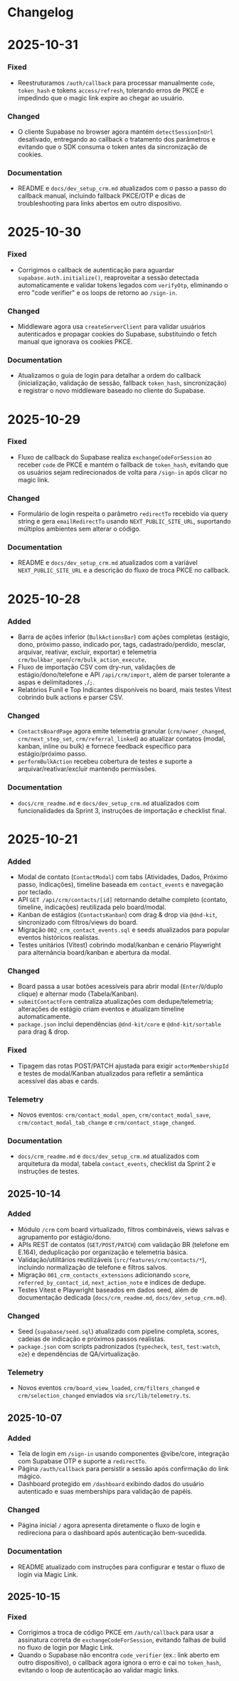 # Changelog

# 2025-10-31

### Fixed
- Reestruturamos `/auth/callback` para processar manualmente `code`, `token_hash` e tokens `access/refresh`, tolerando erros de PKCE e impedindo que o magic link expire ao chegar ao usuário.

### Changed
- O cliente Supabase no browser agora mantém `detectSessionInUrl` desativado, entregando ao callback o tratamento dos parâmetros e evitando que o SDK consuma o token antes da sincronização de cookies.

### Documentation
- README e `docs/dev_setup_crm.md` atualizados com o passo a passo do callback manual, incluindo fallback PKCE/OTP e dicas de troubleshooting para links abertos em outro dispositivo.

# 2025-10-30

### Fixed
- Corrigimos o callback de autenticação para aguardar `supabase.auth.initialize()`, reaproveitar a sessão detectada automaticamente e validar tokens legados com `verifyOtp`, eliminando o erro "code verifier" e os loops de retorno ao `/sign-in`.

### Changed
- Middleware agora usa `createServerClient` para validar usuários autenticados e propagar cookies do Supabase, substituindo o fetch manual que ignorava os cookies PKCE.

### Documentation
- Atualizamos o guia de login para detalhar a ordem do callback (inicialização, validação de sessão, fallback `token_hash`, sincronização) e registrar o novo middleware baseado no cliente do Supabase.

# 2025-10-29

### Fixed
- Fluxo de callback do Supabase realiza `exchangeCodeForSession` ao receber `code` de PKCE e mantém o fallback de `token_hash`, evitando que os usuários sejam redirecionados de volta para `/sign-in` após clicar no magic link.

### Changed
- Formulário de login respeita o parâmetro `redirectTo` recebido via query string e gera `emailRedirectTo` usando `NEXT_PUBLIC_SITE_URL`, suportando múltiplos ambientes sem alterar o código.

### Documentation
- README e `docs/dev_setup_crm.md` atualizados com a variável `NEXT_PUBLIC_SITE_URL` e a descrição do fluxo de troca PKCE no callback.

# 2025-10-28

### Added
- Barra de ações inferior (`BulkActionsBar`) com ações completas (estágio, dono, próximo passo, indicado por, tags, cadastrado/perdido, mesclar, arquivar, reativar, excluir, exportar) e telemetria `crm/bulkbar_open`/`crm/bulk_action_execute`.
- Fluxo de importação CSV com dry-run, validações de estágio/dono/telefone e API `/api/crm/import`, além de parser tolerante a aspas e delimitadores `,`/`;`.
- Relatórios Funil e Top Indicantes disponíveis no board, mais testes Vitest cobrindo bulk actions e parser CSV.

### Changed
- `ContactsBoardPage` agora emite telemetria granular (`crm/owner_changed`, `crm/next_step_set`, `crm/referral_linked`) ao atualizar contatos (modal, kanban, inline ou bulk) e fornece feedback específico para estágio/próximo passo.
- `performBulkAction` recebeu cobertura de testes e suporte a arquivar/reativar/excluir mantendo permissões.

### Documentation
- `docs/crm_readme.md` e `docs/dev_setup_crm.md` atualizados com funcionalidades da Sprint 3, instruções de importação e checklist final.

# 2025-10-21

### Added
- Modal de contato (`ContactModal`) com tabs (Atividades, Dados, Próximo passo, Indicações), timeline baseada em `contact_events` e navegação por teclado.
- API `GET /api/crm/contacts/[id]` retornando detalhe completo (contato, timeline, indicações) reutilizada pelo board/modal.
- Kanban de estágios (`ContactsKanban`) com drag & drop via `@dnd-kit`, sincronizado com filtros/views do board.
- Migração `002_crm_contact_events.sql` e seeds atualizados para popular eventos históricos realistas.
- Testes unitários (Vitest) cobrindo modal/kanban e cenário Playwright para alternância board/kanban e abertura da modal.

### Changed
- Board passa a usar botões acessíveis para abrir modal (`Enter`/`O`/duplo clique) e alternar modo (Tabela/Kanban).
- `submitContactForm` centraliza atualizações com dedupe/telemetria; alterações de estágio criam eventos e atualizam timeline automaticamente.
- `package.json` inclui dependências `@dnd-kit/core` e `@dnd-kit/sortable` para drag & drop.

### Fixed
- Tipagem das rotas POST/PATCH ajustada para exigir `actorMembershipId` e testes de modal/Kanban atualizados para refletir a semântica acessível das abas e cards.

### Telemetry
- Novos eventos: `crm/contact_modal_open`, `crm/contact_modal_save`, `crm/contact_modal_tab_change` e `crm/contact_stage_changed`.

### Documentation
- `docs/crm_readme.md` e `docs/dev_setup_crm.md` atualizados com arquitetura da modal, tabela `contact_events`, checklist da Sprint 2 e instruções de testes.

## 2025-10-14

### Added
- Módulo `/crm` com board virtualizado, filtros combináveis, views salvas e agrupamento por estágio/dono.
- APIs REST de contatos (`GET/POST/PATCH`) com validação BR (telefone em E.164), deduplicação por organização e telemetria básica.
- Validação/utilitários reutilizáveis (`src/features/crm/contacts/*`), incluindo normalização de telefone e filtros salvos.
- Migração `001_crm_contacts_extensions` adicionando `score`, `referred_by_contact_id`, `next_action_note` e índices de dedupe.
- Testes Vitest e Playwright baseados em dados seed, além de documentação dedicada (`docs/crm_readme.md`, `docs/dev_setup_crm.md`).

### Changed
- Seed (`supabase/seed.sql`) atualizado com pipeline completa, scores, cadeias de indicação e próximos passos realistas.
- `package.json` com scripts padronizados (`typecheck`, `test`, `test:watch`, `e2e`) e dependências de QA/virtualização.

### Telemetry
- Novos eventos `crm/board_view_loaded`, `crm/filters_changed` e `crm/selection_changed` enviados via `src/lib/telemetry.ts`.

## 2025-10-07

### Added
- Tela de login em `/sign-in` usando componentes @vibe/core, integração com Supabase OTP e suporte a `redirectTo`.
- Página `/auth/callback` para persistir a sessão após confirmação do link mágico.
- Dashboard protegido em `/dashboard` exibindo dados do usuário autenticado e suas memberships para validação de papéis.

### Changed
- Página inicial `/` agora apresenta diretamente o fluxo de login e redireciona para o dashboard após autenticação bem-sucedida.

### Documentation
- README atualizado com instruções para configurar e testar o fluxo de login via Magic Link.
## 2025-10-15

### Fixed
- Corrigimos a troca de código PKCE em `/auth/callback` para usar a assinatura correta de `exchangeCodeForSession`, evitando falhas de build no fluxo de login por Magic Link.
- Quando o Supabase não encontra `code_verifier` (ex.: link aberto em outro dispositivo), o callback agora ignora o erro e cai no `token_hash`, evitando o loop de autenticação ao validar magic links.

